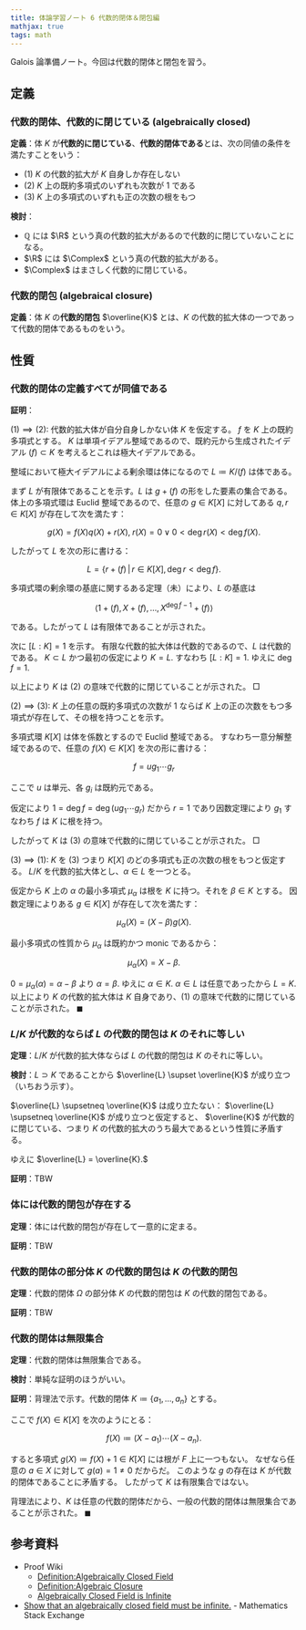 ```yaml
---
title: 体論学習ノート 6 代数的閉体＆閉包編
mathjax: true
tags: math
---
```


Galois 論準備ノート。今回は代数的閉体と閉包を習う。

## 定義

### 代数的閉体、代数的に閉じている (algebraically closed)

**定義**：体 $K$ が**代数的に閉じている**、**代数的閉体である**とは、次の同値の条件を満たすことをいう：

* $(1)$ $K$ の代数的拡大が $K$ 自身しか存在しない
* $(2)$ $K$ 上の既約多項式のいずれも次数が $1$ である
* $(3)$ $K$ 上の多項式のいずれも正の次数の根をもつ

**検討**：

* $\mathbb Q$ には $\R$ という真の代数的拡大があるので代数的に閉じていないことになる。
* $\R$ には $\Complex$ という真の代数的拡大がある。
* $\Complex$ はまさしく代数的に閉じている。

### 代数的閉包 (algebraical closure)

**定義**：体 $K$ の**代数的閉包** $\overline{K}$ とは、$K$ の代数的拡大体の一つであって代数的閉体であるものをいう。

## 性質

### 代数的閉体の定義すべてが同値である

**証明**：

$(1) \implies (2)\colon$
代数的拡大体が自分自身しかない体 $K$ を仮定する。
$f$ を $K$ 上の既約多項式とする。
$K$ は単項イデアル整域であるので、既約元から生成されたイデアル $(f) \subset K$ を考えるとこれは極大イデアルである。

整域において極大イデアルによる剰余環は体になるので $L \coloneqq K/(f)$ は体である。

まず $L$ が有限体であることを示す。$L$ は $g + (f)$ の形をした要素の集合である。
体上の多項式環は Euclid 整域であるので、任意の $g \in K[X]$ に対してある
$q, r \in K[X]$ が存在して次を満たす：

$$
g(X) = f(X)q(X) + r(X),\;r(X) = 0 \lor 0 \lt \deg r(X) \lt \deg f(X).
$$

したがって $L$ を次の形に書ける：

$$
L = \{ r + (f)\,|\, r \in K[X], \deg r \lt \deg f\}.
$$

多項式環の剰余環の基底に関するある定理（未）により、$L$ の基底は

$$
\langle 1 + (f), X + (f), \dotsc, X^{\deg f - 1} + (f)\rangle
$$

である。したがって $L$ は有限体であることが示された。

次に $[L:K] = 1$ を示す。
有限な代数的拡大体は代数的であるので、$L$ は代数的である。
$K \subset L$ かつ最初の仮定により $K = L.$ すなわち
$[L:K] = 1.$ ゆえに $\deg f = 1.$

以上により $K$ は $(2)$ の意味で代数的に閉じていることが示された。
$\Box$

$(2) \implies (3)\colon$
$K$ 上の任意の既約多項式の次数が 1 ならば
$K$ 上の正の次数をもつ多項式が存在して、その根を持つことを示す。

多項式環 $K[X]$ は体を係数とするので Euclid 整域である。
すなわち一意分解整域であるので、任意の $f(X) \in K[X]$ を次の形に書ける：

$$
f = ug_1\dotsm g_r
$$

ここで $u$ は単元、各 $g_i$ は既約元である。

仮定により $1 = \deg f = \deg(ug_1\dotsb g_r)$ だから $r = 1$ であり因数定理により $g_1$ すなわち
$f$ は $K$ に根を持つ。

したがって $K$ は $(3)$ の意味で代数的に閉じていることが示された。
$\Box$

$(3)\implies(1)\colon$
$K$ を $(3)$ つまり $K[X]$ のどの多項式も正の次数の根をもつと仮定する。
$L/K$ を代数的拡大体とし、$\alpha \in L$ を一つとる。

仮定から $K$ 上の $\alpha$ の最小多項式 $\mu_\alpha$ は根を $K$ に持つ。それを $\beta \in K$ とする。
因数定理によりある $g \in K[X]$ が存在して次を満たす：

$$
\mu_\alpha(X) = (X - \beta)g(X).
$$

最小多項式の性質から $\mu_\alpha$ は既約かつ monic であるから：

$$
\mu_\alpha(X) = X - \beta.
$$

$0 = \mu_\alpha(\alpha) = \alpha - \beta$ より $\alpha = \beta.$
ゆえに $\alpha \in K.$ $\alpha \in L$ は任意であったから $L = K.$
以上により $K$ の代数的拡大体は $K$ 自身であり、$(1)$ の意味で代数的に閉じていることが示された。
$\blacksquare$

### $L/K$ が代数的ならば $L$ の代数的閉包は $K$ のそれに等しい

**定理**：$L/K$ が代数的拡大体ならば $L$ の代数的閉包は $K$ のそれに等しい。

**検討**：$L \supset K$ であることから $\overline{L} \supset \overline{K}$ が成り立つ（いちおう示す）。

$\overline{L} \supsetneq \overline{K}$ は成り立たない：
$\overline{L} \supsetneq \overline{K}$ が成り立つと仮定すると、
$\overline{K}$ が代数的に閉じている、つまり $K$ の代数的拡大のうち最大であるという性質に矛盾する。

ゆえに $\overline{L} = \overline{K}.$

**証明**：TBW

### 体には代数的閉包が存在する

**定理**：体には代数的閉包が存在して一意的に定まる。

**証明**：TBW

### 代数的閉体の部分体 $K$ の代数的閉包は $K$ の代数的閉包

**定理**：代数的閉体 $\Omega$ の部分体 $K$ の代数的閉包は $K$ の代数的閉包である。

**証明**：TBW

### 代数的閉体は無限集合

**定理**：代数的閉体は無限集合である。

**検討**：単純な証明のほうがいい。

**証明**：背理法で示す。代数的閉体 $K \coloneqq \lbrace a_1, \dotsc, a_n \rbrace$ とする。

ここで $f(X) \in K[X]$ を次のようにとる：

$$
f(X) \coloneqq (X - a_1) \dotsb (X - a_n).
$$

すると多項式 $g(X) \coloneqq f(X) + 1 \in K[X]$ には根が $F$ 上に一つもない。
なぜなら任意の $a \in X$ に対して $g(a) = 1 \ne 0$ だからだ。
このような $g$ の存在は $K$ が代数的閉体であることに矛盾する。
したがって $K$ は有限集合ではない。

背理法により、$K$ は任意の代数的閉体だから、一般の代数的閉体は無限集合であることが示された。
$\blacksquare$

## 参考資料

* Proof Wiki
  * [Definition:Algebraically Closed Field](https://proofwiki.org/wiki/Definition:Algebraically_Closed_Field)
  * [Definition:Algebraic Closure](https://proofwiki.org/wiki/Definition:Algebraic_Closure)
  * [Algebraically Closed Field is Infinite](https://proofwiki.org/wiki/Algebraically_Closed_Field_is_Infinite)
* [Show that an algebraically closed field must be infinite.](https://math.stackexchange.com/questions/416764/show-that-an-algebraically-closed-field-must-be-infinite) - Mathematics Stack Exchange
